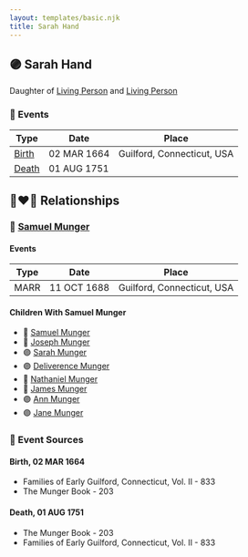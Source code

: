 ```yaml
---
layout: templates/basic.njk
title: Sarah Hand
---
```

## 🟣 Sarah Hand

Daughter of [Living Person](/people/9/92413984) and [Living Person](/people/2/25627400)

### 📆 Events

Type | Date | Place
------ | ------ | ------
[Birth](#event-0) | 02 MAR 1664 | Guilford, Connecticut, USA
[Death](#event-1) | 01 AUG 1751 |

## 👩‍❤️‍👨 Relationships

### 🔵 [Samuel Munger](/people/5/57362828)

#### Events

Type | Date | Place
------ | ------ | ------
MARR | 11 OCT 1688 | Guilford, Connecticut, USA
#### Children With Samuel Munger
* 🔵 [Samuel Munger](/people/6/64239804)
* 🔵 [Joseph Munger](/people/8/82274524)
* 🟣 [Sarah Munger](/people/2/24642538)
* 🟣 [Deliverence Munger](/people/1/16376581)
* 🔵 [Nathaniel Munger](/people/9/90245281)
* 🔵 [James Munger](/people/7/73707528)
* 🟣 [Ann Munger](/people/6/68439647)
* 🟣 [Jane Munger](/people/1/1929334)
### 📰 Event Sources

#### <a id="event-0"></a> Birth, 02 MAR 1664
* Families of Early Guilford, Connecticut, Vol. II  - 833
* The Munger Book  - 203

#### <a id="event-1"></a> Death, 01 AUG 1751
* The Munger Book  - 203
* Families of Early Guilford, Connecticut, Vol. II  - 833